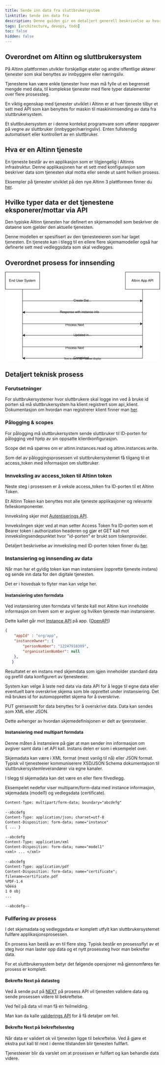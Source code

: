 ```yaml
---
title: Sende inn data fra sluttbrukersystem
linktitle: Sende inn data fra
description: Denne guiden gir en detaljert generell beskrivelse av hvordan et sluttbrukersystem kan integreres med tjenester utviklet på Altinn 3 plattformen.
tags: [architecture, devops, todo]
toc: false
hidden: false
---
```



## Overordnet om Altinn og sluttbrukersystem

På Altinn plattformen utvikler forskjellige etater og andre offentlige aktører tjenester som skal benyttes av innbyggere eller næringsliv.

Tjenestene kan være enkle tjenester hvor man må fylle ut en begrenset mengde med data, til komplekse tjenester med flere typer datalementer over flere prosessteg.

En viktig egenskap med tjenester utviklet i Altinn er at hver tjeneste tilbyr et sett med API som kan benyttes for maskin til maskininnsending av data fra sluttbrukersystem.

Et sluttbrukersystem er i denne kontekst programvare som utfører oppgaver på vegne av sluttbruker (innbygger/næringsliv). Enten fullstendig automatisert eller kontrollert
av en sluttbruker.

## Hva er en Altinn tjeneste

En tjeneste består av en applikasjon som er tilgjengelig i Altinns infrastruktur. Denne applikasjonen har et sett med konfigurasjon
som beskriver data som tjenesten skal motta eller sende ut samt hvilken prosess.

Eksempler på tjenester utviklet på den nye Altinn 3 plattformen finner du [her](/app/launched-apps/).

## Hvilke typer data er det tjenestene eksponerer/mottar via API

Den typiske Altinn tjenesten har definert en skjemamodell som beskriver de dataene som gjelder den aktuelle tjenesten.

Denne modellen er spesifisert av den tjenesteeieren som har laget tjenesten. En tjeneste kan i tilegg til en ellere flere
skjemamodeller også har definerte sett med vedleggsdata som skal vedlegges.

## Overordnet prosess for innsending

![Process](endusersystem.drawio.svg)

## Detaljert teknisk prosess

### Forutsetninger

For sluttbrukersystemer hvor sluttbrukere skal logge inn ved å bruke id porten så må sluttbrukersystem
ha klient registrert som api_klient. Dokumentasjon om hvordan man registrerer klient finner man [her](https://docs.digdir.no/docs/idporten/oidc/oidc_func_clientreg).

### Pålogging & scopes

For pålogging må sluttbrukersystem sende sluttbruker til ID-porten for pålogging ved hjelp av sin oppsatte klientkonfigurasjon.

Scope det må spørres om er altinn.instances.read og altinn.instances.write.

Som del av påloggingsprosessen vil sluttbrukersystemet få tilgang til et access_token med informasjon om sluttbruker.

### Innveksling av access_token til Altinn token

Neste steg i prosessen er å veksle access_token fra ID-porten til et Altinn Token.

Et Altinn Token kan benyttes mot alle tjeneste applikasjoner og relevante felleskomponenter.

Innveksling skjer mot [Autentiserings API](/api/authentication/spec/#/Authentication/get_exchange__tokenProvider_).

Innvekslingen skjer ved at man setter Access Token fra ID-porten som et Bearer token i authorization headeren og gjør et GET kall mot innvekslingsendepunktet
hvor "id-porten" er brukt som tokenprovider.

Detaljert beskrivelse av innveksling med ID-porten token finner du [her](/api/authentication/id-porten/).

### Instansiering og innsending av data

Når man har et gyldig token kan man instansiere (opprette tjeneste instans) og sende inn data for den digitale tjenesten.

Det er i hovedsak to flyter man kan velge her.

#### Instansiering uten formdata

Ved instansiering uten formdata vil første kall mot Altinn kun inneholde informasjon om hvem som er avgiver og hvilken
tjeneste man instansierer.

Dette kallet går mot [Instance API](/api/apps/instances/#create-instance) på app. ([OpenAPI](/api/apps/spec/#/Instances/post__org___app__instances))

```json
{
    "appId" : "org/app",
    "instanceOwner": {
        "personNumber": "12247918309",
        "organisationNumber": null
    },
   }
```

Resultatet er en instans med skjemdata som igjen inneholder standard data og prefill data konfigurert av tjenesteeier.

System kan velge å laste ned data via data API for å legge til egne data eller eventuelt bare overskrive skjema som ble opprettet
under instansiering. Det må brukes id for automopprettet skjema for å overskrive.

PUT grensesnitt for data benyttes for å overskrive data. Data kan sendes som XML eller JSON.

Dette avhenger av hvordan skjemedefinisjonen er delt av tjeensteeier.

#### Instansiering med multipart formdata

Denne måten å instansiere på gjør at man sender inn informasjon om avgiver samt data i et API kall. Instans delen er som i eksempelet over.

Skjemadata kan være i XML format (mest vanlig til nå) eller JSON format. Typisk vil tjenesteeier kommuniserere XSD/JSON Schema dokumentajson til sluttbrukersystemleverandører via egne kanaler.

I tilegg til skjemadata kan det være en eller flere filvedlegg.

Eksempelet nedefor viser multiparm/form-data med instance informasjon, skjemadata (model1) og vedlegsdata (certificate).

```http {linenos=false,hl_lines=[5,10,15]}
Content-Type: multipart/form-data; boundary="abcdefg"

--abcdefg
Content-Type: application/json; charset=utf-8
Content-Disposition: form-data; name="instance"
{ ... }

--abcdefg
Content-Type: application/xml
Content-Disposition: form-data; name="model1"
<xml> ... </xml>

--abcdefg
Content-Type: application/pdf
Content-Disposition: form-data; name="certificate"; filename=certificate.pdf
%PDF-1.4
%Óëéá
1 0 obj
...

--abcdefg--
```

### Fullføring av prosess

I det skjemadata og vedleggsdata er komplett utfylt kan sluttbrukersystemet fullføre applikasjonsprosessen.

En prosess kan bestå av en til flere steg. Typisk består en prosesssflyt av et steg hvor man laster opp data og et nytt prosessteg hvor man bekrefter data.

For et sluttbrukersystem betyr det følgende opersjoner må gjennomføres før prosess er komplett.

#### Bekrefte Next på datasteg

Ved å sende put på [NEXT](https://docs.altinn.studio/api/apps/process/#complete-and-move-to-next-task) på prosess API
vil tjenesten validere data og sende prosessen videre til bekreftelse.

Ved feil på data vil man få en feilmelding.

Man kan da kalle [validerings API](https://docs.altinn.studio/api/apps/validation/#validate-stored-instance) for å få detaljer om feil.

#### Bekrefte Next på bekreftelsesteg

Når data er validert ok vil tjenesten ligge til bekreftelse. Ved å gjøre et ekstra put kall til next i denne tilstanden blir tjenesten fullført.

Tjenesteeier blir da varslet om at prosessen er fullført og kan behandle data videre.
